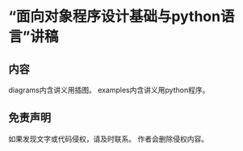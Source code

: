 # “面向对象程序设计基础与python语言”讲稿

## 内容
diagrams内含讲义用插图。
examples内含讲义用python程序。

## 免责声明

如果发现文字或代码侵权，请及时联系。
作者会删除侵权内容。
